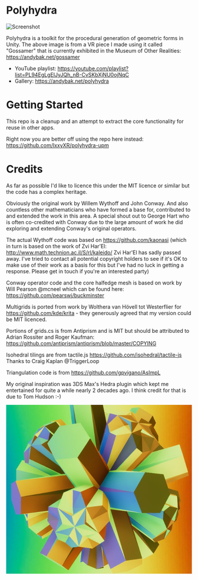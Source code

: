 # Polyhydra

![Screenshot](https://pro2-bar-s3-cdn-cf1.myportfolio.com/1e3b6316-da77-4fd2-a111-e12070c11b10/2977d391-d8a0-4759-8f3b-fe112b8957b8_rwc_0x22x975x549x975.png?h=f2ff1682c51247d1bc76e926872686e2)

Polyhydra is a toolkit for the procedural generation of geometric forms in Unity. The above image is from a VR piece I made using it called "Gossamer" that is currently exhibited in the Museum of Other Realities: https://andybak.net/gossamer

* YouTube playlist: https://youtube.com/playlist?list=PL94EgLgEIJyJQh_nB-CvSKbXjNU0ojNqC
* Gallery: https://andybak.net/polyhydra

# Getting Started

This repo is a cleanup and an attempt to extract the core functionality for reuse in other apps.

Right now you are better off using the repo here instead: https://github.com/IxxyXR/polyhydra-upm

# Credits

As far as possible I'd like to licence this under the MIT licence or similar but the code has a complex heritage.

Obviously the original work by Willem Wythoff and John Conway. And also countless other mathematicians who have formed a base for, contributed to and extended the work in this area. A special shout out to George Hart who is often co-credited with Conway due to the large amount of work he did exploring and extending Conway's original operators.

The actual Wythoff code was based on https://github.com/kaonasi (which in turn is based on the work of Zvi Har’El: http://www.math.technion.ac.il/S/rl/kaleido/ Zvi Har'El has sadly passed away. I've tried to contact all potential copyright holders to see if it's OK to make use of their work as a basis for this but I've had no luck in getting a response. Please get in touch if you're an interested party)

Conway operator code and the core halfedge mesh is based on work by Will Pearson @mcneel which can be found here: https://github.com/pearswj/buckminster

Multigrids is ported from work by Wolthera van Hövell tot Westerflier for https://github.com/kde/krita - they generously agreed that my version could be MIT licenced.

Portions of grids.cs is from Antiprism and is MIT but should be attributed to Adrian Rossiter and Roger Kaufman: https://github.com/antiprism/antiprism/blob/master/COPYING

Isohedral tilings are from tactile.js https://github.com/isohedral/tactile-js Thanks to Craig Kaplan @TriggerLoop

Triangulation code is from https://github.com/gpvigano/AsImpL

My original inspiration was 3DS Max's Hedra plugin which kept me entertained for quite a while nearly 2 decades ago. I think credit for that is due to Tom Hudson :-)

![Screenshot](https://github.com/Ixxy-Open-Source/wythoff-polyhedra/blob/master/0.png)

